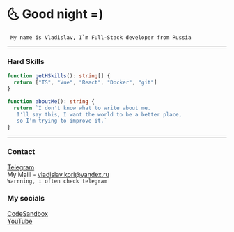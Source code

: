 # 🌜 Good night =)

``` My name is Vladislav, I`m Full-Stack developer from Russia```

---

### Hard Skills
```ts 
function getHSkills(): string[] {
  return ["TS", "Vue", "React", "Docker", "git"]
}

function aboutMe(): string {
  return `I don't know what to write about me.
   I'll say this, I want the world to be a better place,
   so I'm trying to improve it.`
}
```
---

### Contact
[Telegram](https://t.me/gjoygo)<br/>
My Maill - vladislav.kori@yandex.ru<br/>
```Warrning, i often check telegram```

### My socials
[CodeSandbox](https://codesandbox.io/u/VladislavKori)<br/>
[YouTube](https://www.youtube.com/@mixdurka)<br/>
